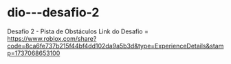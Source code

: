 # dio---desafio-2
Desafio 2 - Pista de Obstáculos
Link do Desafio = https://www.roblox.com/share?code=8ca6fe737b215f44bf4dd102da9a5b3d&type=ExperienceDetails&stamp=1737068653100
